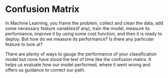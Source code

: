 # Confusion Matrix

In Machine Learning, you frame the problem, collect and clean the data, add some necessary feature variables(if any), train the model, measure its performance, improve it by using some cost function, and then it is ready to deploy. But how do we measure its performance? Is there any particular feature to look at?

There are plenty of ways to gauge the performance of your classification model but none have stood the test of time like the confusion matrix. It helps us evaluate how our model performed, where it went wrong and offers us guidance to correct our path.
